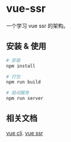 # vue-ssr

一个学习 vue ssr 的架构。

## 安装 & 使用

```bash
# 安装
npm install

# 打包
npm run build

# 启动服务
npm run server
```

## 相关文档

[vue cli](https://cli.vuejs.org/config/).
[vue ssr](https://ssr.vuejs.org/zh/)
